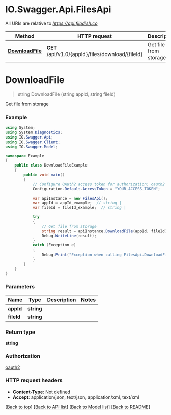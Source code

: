 # IO.Swagger.Api.FilesApi

All URIs are relative to *https://api.flipdish.co*

Method | HTTP request | Description
------------- | ------------- | -------------
[**DownloadFile**](FilesApi.md#downloadfile) | **GET** /api/v1.0/{appId}/files/download/{fileId} | Get file from storage


<a name="downloadfile"></a>
# **DownloadFile**
> string DownloadFile (string appId, string fileId)

Get file from storage

### Example
```csharp
using System;
using System.Diagnostics;
using IO.Swagger.Api;
using IO.Swagger.Client;
using IO.Swagger.Model;

namespace Example
{
    public class DownloadFileExample
    {
        public void main()
        {
            // Configure OAuth2 access token for authorization: oauth2
            Configuration.Default.AccessToken = "YOUR_ACCESS_TOKEN";

            var apiInstance = new FilesApi();
            var appId = appId_example;  // string | 
            var fileId = fileId_example;  // string | 

            try
            {
                // Get file from storage
                string result = apiInstance.DownloadFile(appId, fileId);
                Debug.WriteLine(result);
            }
            catch (Exception e)
            {
                Debug.Print("Exception when calling FilesApi.DownloadFile: " + e.Message );
            }
        }
    }
}
```

### Parameters

Name | Type | Description  | Notes
------------- | ------------- | ------------- | -------------
 **appId** | **string**|  | 
 **fileId** | **string**|  | 

### Return type

**string**

### Authorization

[oauth2](../README.md#oauth2)

### HTTP request headers

 - **Content-Type**: Not defined
 - **Accept**: application/json, text/json, application/xml, text/xml

[[Back to top]](#) [[Back to API list]](../README.md#documentation-for-api-endpoints) [[Back to Model list]](../README.md#documentation-for-models) [[Back to README]](../README.md)

